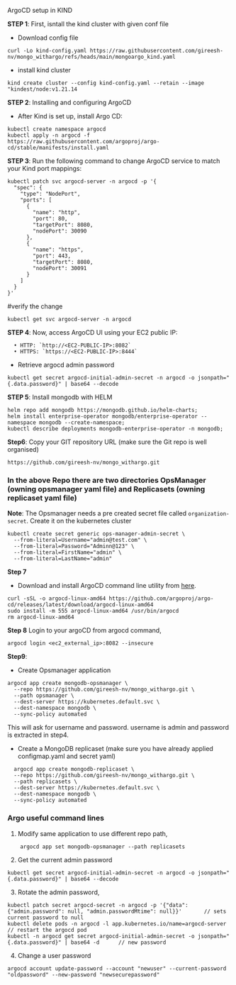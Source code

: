 ArgoCD setup in KIND

**STEP 1**: First, isntall the kind cluster with given conf file
- Download config file
```
curl -Lo kind-config.yaml https://raw.githubusercontent.com/gireesh-nv/mongo_withargo/refs/heads/main/mongoargo_kind.yaml
```

- install kind cluster
```
kind create cluster --config kind-config.yaml --retain --image "kindest/node:v1.21.14
```

**STEP 2**: Installing and configuring ArgoCD
- After Kind is set up, install Argo CD:
```
kubectl create namespace argocd
kubectl apply -n argocd -f https://raw.githubusercontent.com/argoproj/argo-cd/stable/manifests/install.yaml
```


**STEP 3**: Run the following command to change ArgoCD service to match your Kind port mappings:
```
kubectl patch svc argocd-server -n argocd -p '{
  "spec": {
    "type": "NodePort",
    "ports": [
      {
        "name": "http",
        "port": 80,
        "targetPort": 8080,
        "nodePort": 30090
      },
      {
        "name": "https",
        "port": 443,
        "targetPort": 8080,
        "nodePort": 30091
      }
    ]
  }
}'
```

#verify the change
```
kubectl get svc argocd-server -n argocd
```

**STEP 4**: Now, access ArgoCD UI using your EC2 public IP:
```
  • HTTP: `http://<EC2-PUBLIC-IP>:8082`
  • HTTPS: `https://<EC2-PUBLIC-IP>:8444`
  ```

- Retrieve argocd admin password
```
kubectl get secret argocd-initial-admin-secret -n argocd -o jsonpath="{.data.password}" | base64 --decode
```

**STEP 5**: Install mongodb with HELM
```
helm repo add mongodb https://mongodb.github.io/helm-charts;
helm install enterprise-operator mongodb/enterprise-operator --namespace mongodb --create-namespace;
kubectl describe deployments mongodb-enterprise-operator -n mongodb;
```

**Step6**: 
Copy your GIT repository URL (make sure the Git repo is well organised)
```
https://github.com/gireesh-nv/mongo_withargo.git
```

### In the above Repo there are two directories OpsManager (owning opsmanager yaml file) and Replicasets (owning replicaset yaml file)

**Note**: The Opsmanager needs a pre created secret file called `organization-secret`. Create it on the kubernetes cluster
```
kubectl create secret generic ops-manager-admin-secret \
  --from-literal=Username="admin@test.com" \
  --from-literal=Password="Adminn@123" \
  --from-literal=FirstName="admin" \
  --from-literal=LastName="admin"
```
**Step 7**
- Download and install ArgoCD command line utility from [here](https://argo-cd.readthedocs.io/en/stable/cli_installation/).
```
curl -sSL -o argocd-linux-amd64 https://github.com/argoproj/argo-cd/releases/latest/download/argocd-linux-amd64
sudo install -m 555 argocd-linux-amd64 /usr/bin/argocd
rm argocd-linux-amd64
```

**Step 8** Login to your argoCD from argocd command, 
```
argocd login <ec2_external_ip>:8082 --insecure
```

**Step9**: 
- Create Opsmanager application 
```
argocd app create mongodb-opsmanager \
  --repo https://github.com/gireesh-nv/mongo_withargo.git \
  --path opsmanager \
  --dest-server https://kubernetes.default.svc \
  --dest-namespace mongodb \
  --sync-policy automated
```
This will ask for username and password. username is admin and password is extracted in step4. 

- Create a MongoDB replicaset (make sure you have already applied configmap.yaml and secret yaml)
```
  argocd app create mongodb-replicaset \
  --repo https://github.com/gireesh-nv/mongo_withargo.git \
  --path replicasets \
  --dest-server https://kubernetes.default.svc \
  --dest-namespace mongodb \
  --sync-policy automated
```


### Argo useful command lines
  1) Modify same application to use different repo path,
```
    argocd app set mongodb-opsmanager --path replicasets
```
2) Get the current admin password
```
kubectl get secret argocd-initial-admin-secret -n argocd -o jsonpath="{.data.password}" | base64 --decode
```
3) Rotate the admin password,
```
kubectl patch secret argocd-secret -n argocd -p '{"data": {"admin.password": null, "admin.passwordMtime": null}}'       // sets current password to null
kubectl delete pods -n argocd -l app.kubernetes.io/name=argocd-server      // restart the argocd pod
kubectl -n argocd get secret argocd-initial-admin-secret -o jsonpath="{.data.password}" | base64 -d      // new password
```
4) Change a user password
```
argocd account update-password --account "newuser" --current-password "oldpassword" --new-password "newsecurepassword" 
```  



